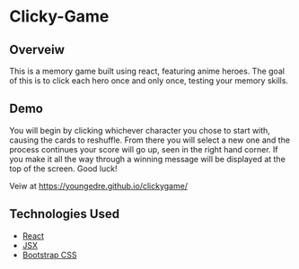 # Clicky-Game

## Overveiw
This is a memory game built using react, featuring anime heroes. The goal of this is to click each hero once and only once, testing your memory skills.
## Demo
You will begin by clicking whichever character you chose to start with, causing the cards to reshuffle. From there you will select a new one and the process continues your score will go up, seen in the right hand corner. If you make it all the way through a winning message will be displayed at the top of the screen. 
Good luck!

Veiw at https://youngedre.github.io/clickygame/

## Technologies Used 

* [React](https://reactjs.org/docs/getting-started.html)
* [JSX](https://reactjs.org/docs/introducing-jsx.html)
* [Bootstrap CSS](https://getbootstrap.com/)
